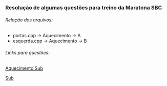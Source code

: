### Resolução de algumas questões para treino da Maratona SBC



###### Relação dos arquivos:


* portas.cpp	-> Aquecimento -> A
* esquerda.cpp	-> Aquecimento -> B


###### Links para questões:

[Aquecimento Sub](http://maratona.ime.usp.br/hist/2007/primeira-fase/prova/maratona_aquecimento_v2.pdf)

[Sub](http://maratona.ime.usp.br/hist/2007/primeira-fase/prova/maratona_v4.pdf)